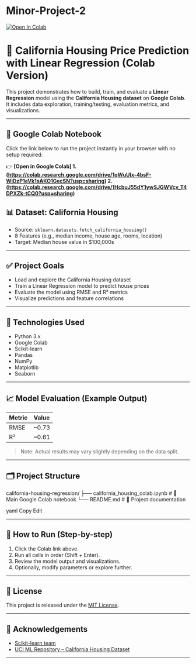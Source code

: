 # Minor-Project-2
[![Open In Colab](https://colab.research.google.com/assets/colab-badge.svg)](https://colab.research.google.com/github/yourusername/yourrepo/blob/main/your_notebook.ipynb)
# 🏡 California Housing Price Prediction with Linear Regression (Colab Version)

This project demonstrates how to build, train, and evaluate a **Linear Regression** model using the **California Housing dataset** on **Google Colab**. It includes data exploration, training/testing, evaluation metrics, and visualizations.

---

## 🔗 Google Colab Notebook

Click the link below to run the project instantly in your browser with no setup required:

👉 **[Open in Google Colab]
1.(https://colab.research.google.com/drive/1qWuUlx-4bsF-WiDzP1eVk1sAKO1GecSN?usp=sharing)
2.(https://colab.research.google.com/drive/1HcbuJ55dY1ywSJGWVcv_T4DPXZk-tCQ0?usp=sharing)**


## 📊 Dataset: California Housing

- Source: `sklearn.datasets.fetch_california_housing()`
- 8 Features (e.g., median income, house age, rooms, location)
- Target: Median house value in $100,000s

---

## ✅ Project Goals

- Load and explore the California Housing dataset
- Train a Linear Regression model to predict house prices
- Evaluate the model using RMSE and R² metrics
- Visualize predictions and feature correlations

---

## 🧰 Technologies Used

- Python 3.x
- Google Colab
- Scikit-learn
- Pandas
- NumPy
- Matplotlib
- Seaborn

---

## 📈 Model Evaluation (Example Output)

| Metric | Value |
|--------|-------|
| RMSE   | ~0.73 |
| R²     | ~0.61 |

> Note: Actual results may vary slightly depending on the data split.

---

## 🗂️ Project Structure
california-housing-regression/
├── california_housing_colab.ipynb # 📓 Main Google Colab notebook
└── README.md # 📘 Project documentation

yaml
Copy
Edit

---

## 📌 How to Run (Step-by-step)

1. Click the Colab link above.
2. Run all cells in order (Shift + Enter).
3. Review the model output and visualizations.
4. Optionally, modify parameters or explore further.

---

## 📖 License

This project is released under the [MIT License](LICENSE).

---

## 🙌 Acknowledgements

- [Scikit-learn team](https://scikit-learn.org/)
- [UCI ML Repository – California Housing Dataset](https://www.dcc.fc.up.pt/~ltorgo/Regression/cal_housing.html)

---


